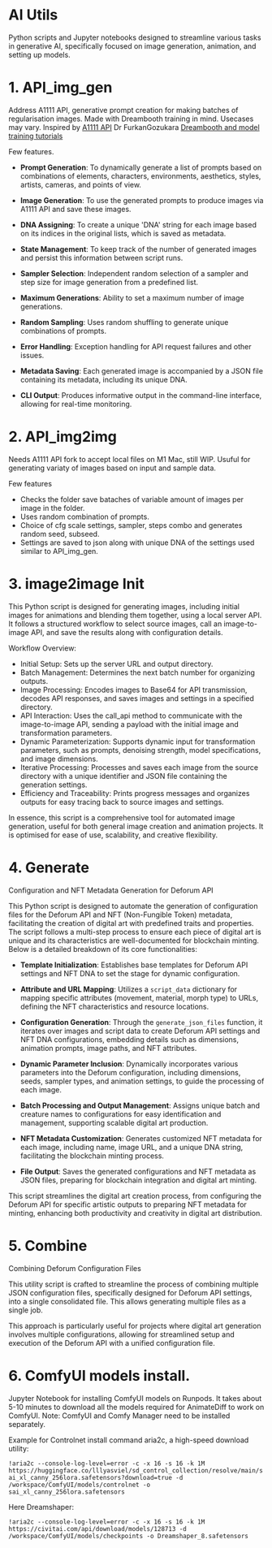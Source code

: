 # AI Utils 
Python scripts and Jupyter notebooks designed to streamline various tasks in generative AI, specifically focused on image generation, animation, and setting up models.

# 1. API_img_gen

Address A1111 API, generative prompt creation for making batches of regularisation images. 
Made with Dreambooth training in mind. Usecases may vary. 
Inspired by [A1111 API](https://github.com/AUTOMATIC1111/stable-diffusion-webui/wiki/API)
Dr FurkanGozukara [Dreambooth and model training tutorials](https://github.com/FurkanGozukara/Stable-Diffusion/blob/main/Tutorials/How-To-Do-SDXL-DreamBooth-Training-With-Best-Settings.md)

Few features.
- **Prompt Generation**: To dynamically generate a list of prompts based on combinations of elements, characters, environments, aesthetics, styles, artists, cameras, and points of view.
- **Image Generation**: To use the generated prompts to produce images via A1111 API and save these images.
- **DNA Assigning**: To create a unique 'DNA' string for each image based on its indices in the original lists, which is saved as metadata.
- **State Management**: To keep track of the number of generated images and persist this information between script runs.
- **Sampler Selection**: Independent random selection of a sampler and step size for image generation from a predefined list.

- **Maximum Generations**: Ability to set a maximum number of image generations.
- **Random Sampling**: Uses random shuffling to generate unique combinations of prompts.
- **Error Handling**: Exception handling for API request failures and other issues.
- **Metadata Saving**: Each generated image is accompanied by a JSON file containing its metadata, including its unique DNA.
- **CLI Output**: Produces informative output in the command-line interface, allowing for real-time monitoring.

# 2. API_img2img
 
 Needs A1111 API fork to accept local files on M1 Mac, still WIP. Usuful for generating variaty of images based on input and sample data.

Few features
- Checks the folder save bataches of variable amount of images per image in the folder.
- Uses random combination of prompts. 
- Choice of cfg scale settings, sampler, steps combo and generates random seed, subseed.
- Settings are saved to json along with unique DNA of the settings used similar to API_img_gen.

# 3. image2image Init 

This Python script is designed for generating images, including initial images for animations and blending them together, using a local server API. It follows a structured workflow to select source images, call an image-to-image API, and save the results along with configuration details.

Workflow Overview:

- Initial Setup: Sets up the server URL and output directory.
- Batch Management: Determines the next batch number for organizing outputs.
- Image Processing: Encodes images to Base64 for API transmission, decodes API responses, and saves images and settings in a specified directory.
- API Interaction: Uses the call_api method to communicate with the image-to-image API, sending a payload with the initial image and transformation parameters.
- Dynamic Parameterization: Supports dynamic input for transformation parameters, such as prompts, denoising strength, model specifications, and image dimensions.
- Iterative Processing: Processes and saves each image from the source directory with a unique identifier and JSON file containing the generation settings.
- Efficiency and Traceability: Prints progress messages and organizes outputs for easy tracing back to source images and settings.

In essence, this script is a comprehensive tool for automated image generation, useful for both general image creation and animation projects. It is optimised for ease of use, scalability, and creative flexibility.

# 4. Generate 

Configuration and NFT Metadata Generation for Deforum API

This Python script is designed to automate the generation of configuration files for the Deforum API and NFT (Non-Fungible Token) metadata, facilitating the creation of digital art with predefined traits and properties. The script follows a multi-step process to ensure each piece of digital art is unique and its characteristics are well-documented for blockchain minting. Below is a detailed breakdown of its core functionalities:

- **Template Initialization**: Establishes base templates for Deforum API settings and NFT DNA to set the stage for dynamic configuration.

- **Attribute and URL Mapping**: Utilizes a `script_data` dictionary for mapping specific attributes (movement, material, morph type) to URLs, defining the NFT characteristics and resource locations.

- **Configuration Generation**: Through the `generate_json_files` function, it iterates over images and script data to create Deforum API settings and NFT DNA configurations, embedding details such as dimensions, animation prompts, image paths, and NFT attributes.

- **Dynamic Parameter Inclusion**: Dynamically incorporates various parameters into the Deforum configuration, including dimensions, seeds, sampler types, and animation settings, to guide the processing of each image.

- **Batch Processing and Output Management**: Assigns unique batch and creature names to configurations for easy identification and management, supporting scalable digital art production.

- **NFT Metadata Customization**: Generates customized NFT metadata for each image, including name, image URL, and a unique DNA string, facilitating the blockchain minting process.

- **File Output**: Saves the generated configurations and NFT metadata as JSON files, preparing for blockchain integration and digital art minting.

This script streamlines the digital art creation process, from configuring the Deforum API for specific artistic outputs to preparing NFT metadata for minting, enhancing both productivity and creativity in digital art distribution.

# 5. Combine 

Combining Deforum Configuration Files

This utility script is crafted to streamline the process of combining multiple JSON configuration files, specifically designed for Deforum API settings, into a single consolidated file. This allows generating multiple files as a single job.

This approach is particularly useful for projects where digital art generation involves multiple configurations, allowing for streamlined setup and execution of the Deforum API with a unified configuration file.

# 6. ComfyUI models install. 

Jupyter Notebook for installing ComfyUI models on Runpods. It takes about 5-10 minutes to download all the models required for AnimateDiff to work on ComfyUI.
Note: ComfyUI and Comfy Manager need to be installed separately.

Example for Controlnet install command aria2c, a high-speed download utility:

```!aria2c --console-log-level=error -c -x 16 -s 16 -k 1M https://huggingface.co/lllyasviel/sd_control_collection/resolve/main/sai_xl_canny_256lora.safetensors?download=true -d /workspace/ComfyUI/models/controlnet -o sai_xl_canny_256lora.safetensors```

Here Dreamshaper: 

```!aria2c --console-log-level=error -c -x 16 -s 16 -k 1M https://civitai.com/api/download/models/128713 -d /workspace/ComfyUI/models/checkpoints -o Dreamshaper_8.safetensors```
